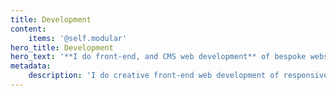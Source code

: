 ```yaml
---
title: Development
content:
    items: '@self.modular'
hero_title: Development
hero_text: '**I do front-end, and CMS web development** of bespoke websites, web portals, and webshops.'
metadata:
    description: 'I do creative front-end web development of responsive websites, and work with WordPress, Grav or Perch CMS for simple content management.'
---
```


